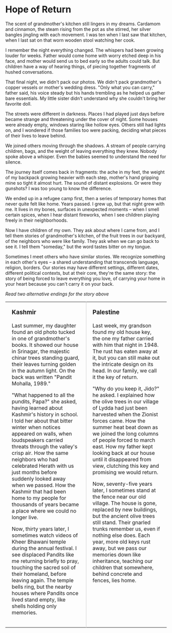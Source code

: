 # Hope of Return

The scent of grandmother's kitchen still lingers in my dreams. Cardamom and cinnamon, the steam rising from the pot as she stirred, her silver bangles jingling with each movement. I was ten when I last saw that kitchen, when I last sat on that worn wooden stool watching her cook.

I remember the night everything changed. The whispers had been growing louder for weeks. Father would come home with worry etched deep in his face, and mother would send us to bed early so the adults could talk. But children have a way of hearing things, of piecing together fragments of hushed conversations.

That final night, we didn't pack our photos. We didn't pack grandmother's copper vessels or mother's wedding dress. "Only what you can carry," father said, his voice steady but his hands trembling as he helped us gather bare essentials. My little sister didn't understand why she couldn't bring her favorite doll.

The streets were different in darkness. Places I had played just days before became strange and threatening under the cover of night. Some houses were already empty, windows staring like hollow eyes. Others still had lights on, and I wondered if those families too were packing, deciding what pieces of their lives to leave behind.

We joined others moving through the shadows. A stream of people carrying children, bags, and the weight of leaving everything they knew. Nobody spoke above a whisper. Even the babies seemed to understand the need for silence.

The journey itself comes back in fragments: the ache in my feet, the weight of my backpack growing heavier with each step, mother's hand gripping mine so tight it almost hurt. The sound of distant explosions. Or were they gunshots? I was too young to know the difference.

We ended up in a refugee camp first, then a series of temporary homes that never quite felt like home. Years passed. I grew up, but that night grew with me. It lives in my bones, surfaces in unexpected moments – when I smell certain spices, when I hear distant fireworks, when I see children playing freely in their neighborhoods.

Now I have children of my own. They ask about where I came from, and I tell them stories of grandmother's kitchen, of the fruit trees in our backyard, of the neighbors who were like family. They ask when we can go back to see it. I tell them "someday," but the word tastes bitter on my tongue.

Sometimes I meet others who have similar stories. We recognize something in each other's eyes – a shared understanding that transcends language, religion, borders. Our stories may have different settings, different dates, different political contexts, but at their core, they're the same story: the story of being forced to leave everything you love, of carrying your home in your heart because you can't carry it on your back.

_Read two alternative endings for the story above_

<table width="100%" style="border-collapse: collapse; border: none !important;" cellspacing="0" cellpadding="0">
    <tr>
        <td width="50%" style="padding: 20px; vertical-align: top; border: none; border-right: 1px solid #ccc;">
            <h3 style="margin-top: 0; margin-bottom: 20px;">Kashmir</h3>
            <p>Last summer, my daughter found an old photo tucked in one of grandmother's books. It showed our house in Srinagar, the majestic chinar trees standing guard, their leaves turning golden in the autumn light. On the back was written "Pandit Mohalla, 1989."</p>
            <p>"What happened to all the pundits, Papa?" she asked, having learned about Kashmir's history in school. I told her about that bitter winter when notices appeared on walls, when loudspeakers carried threats through the valley's crisp air. How the same neighbors who had celebrated Herath with us just months before suddenly looked away when we passed. How the Kashmir that had been home to my people for thousands of years became a place where we could no longer live.</p>
            <p>Now, thirty years later, I sometimes watch videos of Kheer Bhawani temple during the annual festival. I see displaced Pandits like me returning briefly to pray, touching the sacred soil of their homeland, before leaving again. The temple bells ring, but the nearby houses where Pandits once lived stand empty, like shells holding only memories.</p>
        </td>
        <td width="50%" style="padding: 20px; vertical-align: top; border: none !important;">
            <h3 style="margin-top: 0; margin-bottom: 20px;">Palestine</h3>
            <p>Last week, my grandson found my old house key, the one my father carried with him that night in 1948. The rust has eaten away at it, but you can still make out the intricate design on its head. In our family, we call it the key of return.</p>
            <p>"Why do you keep it, Jido?" he asked. I explained how the olive trees in our village of Lydda had just been harvested when the Zionist forces came. How the summer heat beat down as we joined the long columns of people forced to march east. How my father kept looking back at our house until it disappeared from view, clutching this key and promising we would return.</p>
            <p>Now, seventy-five years later, I sometimes stand at the fence near our old village. The house is gone, replaced by new buildings, but the ancient olive trees still stand. Their gnarled trunks remember us, even if nothing else does. Each year, more old keys rust away, but we pass our memories down like inheritance, teaching our children that somewhere, behind concrete and fences, lies home.</p>
            <p>&nbsp;</p>
        </td>
    </tr>
</table>
